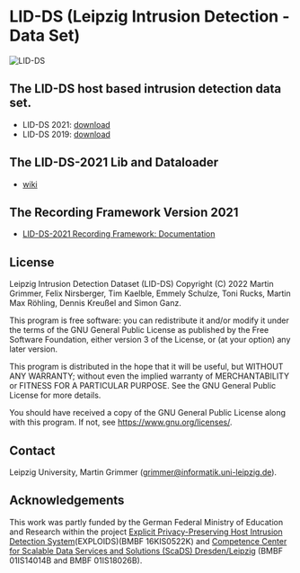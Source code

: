 # LID-DS (Leipzig Intrusion Detection - Data Set)

![LID-DS](https://raw.githubusercontent.com/LID-DS/LID-DS/master/lidds-logo-300.png)

## The LID-DS host based intrusion detection data set.
* LID-DS 2021: [download](https://cloud.scadsai.uni-leipzig.de/index.php/s/JtKyYC33SYnk49T)
* LID-DS 2019: [download](https://cloud.scadsai.uni-leipzig.de/index.php/s/kTY67LRiT3BGy8c)

## The LID-DS-2021 Lib and Dataloader
* [wiki](https://github.com/LID-DS/LID-DS/wiki)

## The Recording Framework Version 2021
* [LID-DS-2021 Recording Framework: Documentation](https://github.com/LID-DS/LID-DS/wiki/LID-DS-Recording-Framework:-Documentation-and-Installation)

## License

Leipzig Intrusion Detection Dataset (LID-DS)
Copyright (C) 2022 Martin Grimmer, Felix Nirsberger, Tim Kaelble, Emmely Schulze, Toni Rucks, Martin Max Röhling, Dennis Kreußel and Simon Ganz.

This program is free software: you can redistribute it and/or modify
it under the terms of the GNU General Public License as published by
the Free Software Foundation, either version 3 of the License, or
(at your option) any later version.

This program is distributed in the hope that it will be useful,
but WITHOUT ANY WARRANTY; without even the implied warranty of
MERCHANTABILITY or FITNESS FOR A PARTICULAR PURPOSE. See the
GNU General Public License for more details.

You should have received a copy of the GNU General Public License
along with this program.  If not, see <https://www.gnu.org/licenses/>.

## Contact
Leipzig University, Martin Grimmer (grimmer@informatik.uni-leipzig.de).

## Acknowledgements

This work was partly funded by the German Federal Ministry of Education and Research within the project 
[Explicit Privacy-Preserving Host Intrusion Detection System](http://www.exploids.de)(EXPLOIDS)(BMBF 16KIS0522K) and 
[Competence Center for Scalable Data Services and Solutions (ScaDS) Dresden/Leipzig](http://www.scads.de) (BMBF 01IS14014B and BMBF 01IS18026B).

